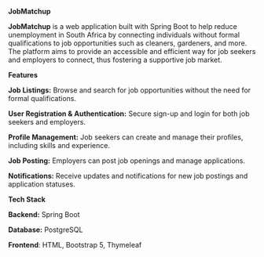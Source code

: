 **JobMatchup**

**JobMatchup** is a web application built with Spring Boot to help reduce unemployment in South Africa by connecting individuals without formal qualifications to job opportunities such as cleaners, gardeners, and more. The platform aims to provide an accessible and efficient way for job seekers and employers to connect, thus fostering a supportive job market.

**Features**

**Job Listings:** Browse and search for job opportunities without the need for formal qualifications.

**User Registration & Authentication:** Secure sign-up and login for both job seekers and employers.

**Profile Management:** Job seekers can create and manage their profiles, including skills and experience.

**Job Posting:** Employers can post job openings and manage applications.

**Notifications:** Receive updates and notifications for new job postings and application statuses.

**Tech Stack**

**Backend:** Spring Boot

**Database:** PostgreSQL

**Frontend**: HTML, Bootstrap 5, Thymeleaf

